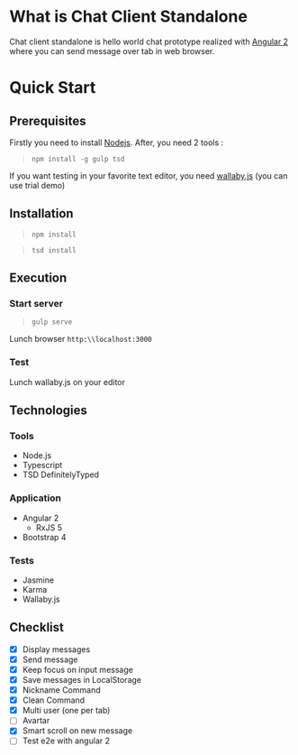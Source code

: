 # What is Chat Client Standalone

Chat client standalone is hello world chat prototype realized with [Angular 2](https://angular.io/) where you can send message over tab in web browser.

# Quick Start

## Prerequisites

Firstly you need to install [Nodejs](https://nodejs.org).
After, you need 2 tools :
> `npm install -g gulp tsd`

If you want testing in your favorite text editor, you need [wallaby.js](http://wallabyjs.com/) (you can use trial demo)

## Installation

>`npm install`

>`tsd install`

## Execution

### Start server

>`gulp serve`

Lunch browser `http:\\localhost:3000`

### Test

Lunch wallaby.js on your editor

## Technologies

### Tools

- Node.js
- Typescript
- TSD DefinitelyTyped

### Application

- Angular 2
  - RxJS 5
- Bootstrap 4

### Tests

- Jasmine
- Karma
- Wallaby.js

## Checklist

- [x] Display messages
- [x] Send message
- [x] Keep focus on input message
- [x] Save messages in LocalStorage
- [x] Nickname Command
- [x] Clean Command
- [x] Multi user (one per tab)
- [ ] Avartar
- [x] Smart scroll on new message
- [ ] Test e2e with angular 2
